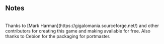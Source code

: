 ## Notes
<br/>
Thanks to [Mark Harman](https://gigalomania.sourceforge.net/) and other contributors for creating this game and making available for free. Also thanks to Cebion for the packaging for portmaster.
<br/>

